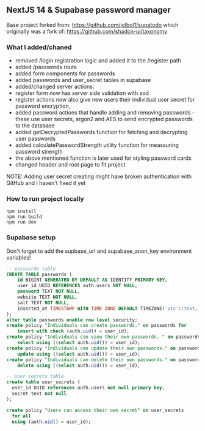## NextJS 14 & Supabase password manager

Base project forked from: https://github.com/jolbol1/supatodo
which originally was a fork of: https://github.com/shadcn-ui/taxonomy

### What I added/chaned

- removed /login registration logic and added it to the /register path
- added /passwords route
- added form components for passwords
- added passwords and user_secret tables in supabase
- added/changed server actions:
 - register form now has server side validation with zod
 - register actions now also give new users their individual user secret for password encryption,
 - added password actions that handle adding and removing passwords - these use user secrets, argon2 and AES to send encrypted passwords to the database
 - added getDecryptedPasswords function for fetching and decrypting user passwords
- added calculatePasswordStrength utility function for meassuring password strength
- the above mentioned function is later used for styling password cards
- changed header and root page to fit project

NOTE: Adding user secret creating might have broken authentication with GitHub and I haven't fixed it yet

### How to run project locally

```
npm install
npm run build
npm run dev
```

### Supabase setup

Don't forget to add the supbase_url and supabase_anon_key environment variables!

```sql
-- passwords table
CREATE TABLE passwords (
    id BIGINT GENERATED BY DEFAULT AS IDENTITY PRIMARY KEY,
    user_id UUID REFERENCES auth.users NOT NULL,
    password TEXT NOT NULL,
    website TEXT NOT NULL,
    salt TEXT NOT NULL,
    inserted_at TIMESTAMP WITH TIME ZONE DEFAULT TIMEZONE('utc'::text, NOW()) NOT NULL
);
alter table passwords enable row level security;
create policy "Individuals can create passwords." on passwords for
    insert with check (auth.uid() = user_id);
create policy "Individuals can view their own passwords. " on passwords for
    select using ((select auth.uid()) = user_id);
create policy "Individuals can update their own passwords." on passwords for
    update using ((select auth.uid()) = user_id);
create policy "Individuals can delete their own passwords." on passwords for
    delete using ((select auth.uid()) = user_id);

-- user secrets table
create table user_secrets (
  user_id UUID references auth.users not null primary key,
  secret text not null
);

create policy "Users can access their own secret" on user_secrets
  for all
  using (auth.uid() = user_id);

```
